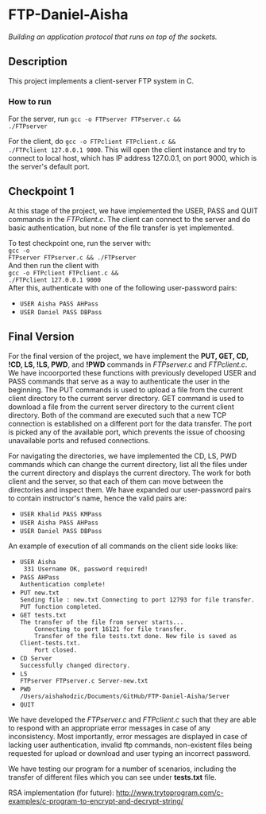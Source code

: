 # FTP-Daniel-Aisha
*Building an application protocol that runs on top of the sockets.*

## Description

This project implements a client-server FTP system in C.

### How to run

For the server, run <code>gcc -o FTPserver FTPserver.c && ./FTPserver</code><br>

For the client, do <code>gcc -o FTPclient FTPclient.c && ./FTPclient 127.0.0.1 9000</code>. 
This will open the client instance and try to connect to local host, which has
IP address 127.0.0.1, on port 9000, which is the server's default port.

## Checkpoint 1

At this stage of the project, we have implemented the USER, PASS and QUIT 
commands in the *FTPclient.c*. The client can connect to the server and do 
basic authentication, but none of the file transfer is yet implemented.

To test checkpoint one, run the server with: <br>
<code>gcc -o FTPserver FTPserver.c && ./FTPserver</code><br>
And then run the client with <br>
<code>gcc -o FTPclient FTPclient.c && ./FTPclient 127.0.0.1 9000</code><br>
After this, authenticate with one of the following user-password pairs:<br>
<ul>
    <li><code>USER Aisha PASS AHPass</code></li>
    <li><code>USER Daniel PASS DBPass</code></li>
</ul>

## Final Version 

For the final version of the project, we have implement the **PUT, GET, CD, !CD, LS, !LS, PWD**, and **!PWD** commands in *FTPserver.c* and *FTPclient.c*. We have incoorported these functions with previously developed USER and PASS commands that serve as a way to authenticate the user in the beginning. The PUT commands is used to upload a file from the current client directory to the current server directory. GET command is used to download a file from the current server directory to the current client directory. Both of the command are executed such that a new TCP connection is established on a different port for the data transfer. The port is picked any of the available port, which prevents the issue of choosing unavailable ports and refused connections. 

For navigating the directories, we have implemented the CD, LS, PWD commands which can change the current directory, list all the files under the current directory and displays the current directory. The work for both client and the server, so that each of them can move between the directories and inspect them. 
We have expanded our user-password pairs to contain instructor's name, hence the valid pairs are: 

<ul>
    <li><code>USER Khalid PASS KMPass</code></li>
    <li><code>USER Aisha PASS AHPass</code></li>
    <li><code>USER Daniel PASS DBPass</code></li>
</ul>


An example of execution of all commands on the client side looks like: 

<ul>
    <li><code>USER Aisha </code></li>
    <code> 331 Username OK, password required! </code>
     <li><code>PASS AHPass</code></li>
    <code>Authentication complete!</code>    
    <li><code>PUT new.txt</code></li>
    <code>Sending file : new.txt Connecting to port 12793 for file transfer. PUT function completed.</code>   
    <li><code>GET tests.txt</code></li>
    <code>The transfer of the file from server starts...
    Connecting to port 16121 for file transfer.
    Transfer of the file tests.txt done. New file is saved as Client-tests.txt. 
    Port closed.</code>
    <li><code>CD Server</code></li>
    <code>Successfully changed directory.</code>   
    <li><code>LS </code></li>
    <code>FTPserver FTPserver.c Server-new.txt </code>    
    <li><code>PWD </code></li>
    <code>/Users/aishahodzic/Documents/GitHub/FTP-Daniel-Aisha/Server </code>
    <li><code>QUIT </code></li>
    
  
</ul>

We have developed the *FTPserver.c* and *FTPclient.c* such that they are able to respond with an appropriate error messages in case of any inconsistency. Most importantly, error messages are displayed in case of lacking user authentication, invalid ftp commands, non-existent files being requested for upload or download and user typing an incorrect password. 

We have testing our program for a number of scenarios, including the transfer of different files which you can see under **tests.txt** file. 




RSA implementation (for future):
http://www.trytoprogram.com/c-examples/c-program-to-encrypt-and-decrypt-string/
